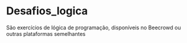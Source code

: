 # Desafios_logica
São exercícios de lógica de programação, disponíveis no Beecrowd ou outras plataformas semelhantes
